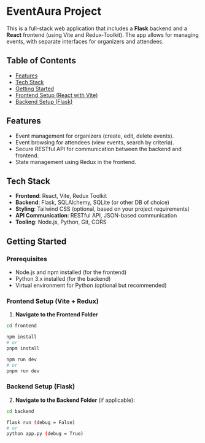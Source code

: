 # EventAura Project

This is a full-stack web application that includes a **Flask** backend and a **React** frontend (using Vite and Redux-Toolkit). The app allows for managing events, with separate interfaces for organizers and attendees.

## Table of Contents

- [Features](#features)
- [Tech Stack](#tech-stack)
- [Getting Started](#getting-started)
- [Frontend Setup (React with Vite)](#frontend-setup-react-with-vite)
- [Backend Setup (Flask)](#backend-setup-flask)

## Features

- Event management for organizers (create, edit, delete events).
- Event browsing for attendees (view events, search by criteria).
- Secure RESTful API for communication between the backend and frontend.
- State management using Redux in the frontend.

## Tech Stack

- **Frontend**: React, Vite, Redux Toolkit
- **Backend**: Flask, SQLAlchemy, SQLite (or other DB of choice)
- **Styling**: Tailwind CSS (optional, based on your project requirements)
- **API Communication**: RESTful API, JSON-based communication
- **Tooling**: Node.js, Python, Git, CORS

## Getting Started

### Prerequisites

- Node.js and npm installed (for the frontend)
- Python 3.x installed (for the backend)
- Virtual environment for Python (optional but recommended)

### Frontend Setup (Vite + Redux)

1. **Navigate to the Frontend Folder**

```bash
cd frontend

npm install
# or
pnpm install

npm run dev
# or
pnpm run dev
```

### Backend Setup (Flask)

2. **Navigate to the Backend Folder** (if applicable):

```bash
cd backend

flask run (debug = False)
# or
python app.py (debug = True)
```
